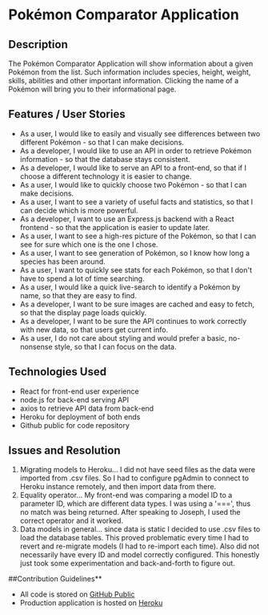 # Pokémon Comparator Application

## Description

The Pokémon Comparator Application will show information about a given Pokémon from the list. Such information includes species, height, weight, skills, abilities and other important information. Clicking the name of a Pokémon will bring you to their informational page.

## Features / User Stories

- <v2> As a user, I would like to easily and visually see differences between two different Pokémon - so that I can make decisions.
- <v1 mvp complete> As a developer, I would like to use an API in order to retrieve Pokémon information - so that the database stays consistent.
- <v1 mvp complete> As a developer, I would like to serve an API to a front-end, so that if I choose a different technology it is easier to change.
- <v2> As a user, I would like to quickly choose two Pokémon - so that I can make decisions.
- <v1 mvp complete> As a user, I want to see a variety of useful facts and statistics, so that I can decide which is more powerful.
- <v1 mvp complete> As a developer, I want to use an Express.js backend with a React frontend - so that the application is easier to update later.
- <v2> As a user, I want to see a high-res picture of the Pokémon, so that I can see for sure which one is the one I chose.
- <v1 mvp complete> As a user, I want to see generation of Pokémon, so I know how long a species has been around.
- <v1 mvp complete> As a user, I want to quickly see stats for each Pokémon, so that I don't have to spend a lot of time searching.
- <v2> As a user, I would like a quick live-search to identify a Pokémon by name, so that they are easy to find.
- <v2> As a developer, I want to be sure images are cached and easy to fetch, so that the display page loads quickly.
- <v2> As a developer, I want to be sure the API continues to work correctly with new data, so that users get current info.
- <v2> As a user, I do not care about styling and would prefer a basic, no-nonsense style, so that I can focus on the data.

## Technologies Used

- React for front-end user experience
- node.js for back-end serving API
- axios to retrieve API data from back-end
- Heroku for deployment of both ends
- Github public for code repository
  
## Issues and Resolution
  1. Migrating models to Heroku... I did not have seed files as the data were imported from .csv files. So I had to configure pgAdmin to connect to Heroku instance remotely, and then import data from there.
  2. Equality operator... My front-end was comparing a model ID to a parameter ID, which are different data types. I was using a '===', thus no match was being returned. After speaking to Joseph, I used the correct operator and it worked.
  3. Data models in general... since data is static I decided to use .csv files to load the database tables. This proved problematic every time I had to revert and re-migrate models (I had to re-import each time). Also did not necessarily have every ID and model correctly configured. This honestly just took some experimentation and back-and-forth to figure out.

##Contribution Guidelines**
  - All code is stored on [GitHub Public](https://github.com/and3rn3t/pokemon-frontend)
  - Production application is hosted on [Heroku](https://pokemon-comparator-frontend.herokuapp.com)
